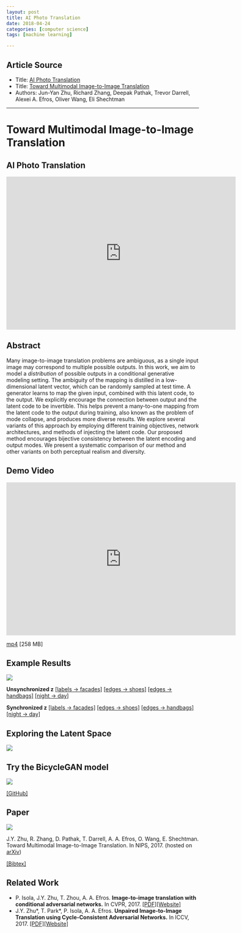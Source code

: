 ```yaml
---
layout: post
title: AI Photo Translation
date: 2018-04-24
categories: [computer science]
tags: [machine learning]

---
```


## Article Source
* Title: [AI Photo Translation](https://www.youtube.com/watch?v=XcxzKLrCpyk)
* Title: [Toward Multimodal Image-to-Image Translation](https://junyanz.github.io/BicycleGAN/)
* Authors: Jun-Yan Zhu, Richard Zhang, Deepak Pathak, Trevor Darrell, Alexei A. Efros, Oliver Wang, Eli Shechtman

---

# Toward Multimodal Image-to-Image Translation

## AI Photo Translation

<iframe width="600" height="400" src="https://www.youtube.com/embed/XcxzKLrCpyk" frameborder="0" allow="autoplay; encrypted-media" allowfullscreen></iframe>


## Abstract

Many image-to-image translation problems are ambiguous, as a single
input image may correspond to multiple possible outputs. In this work,
we aim to model a *distribution* of possible outputs in a conditional
generative modeling setting. The ambiguity of the mapping is distilled
in a low-dimensional latent vector, which can be randomly sampled at
test time. A generator learns to map the given input, combined with this
latent code, to the output. We explicitly encourage the connection
between output and the latent code to be invertible. This helps prevent
a many-to-one mapping from the latent code to the output during
training, also known as the problem of mode collapse, and produces more
diverse results. We explore several variants of this approach by
employing different training objectives, network architectures, and
methods of injecting the latent code. Our proposed method encourages
bijective consistency between the latent encoding and output modes. We
present a systematic comparison of our method and other variants on both
perceptual realism and diversity.

## Demo Video

<iframe width="600" height="400" src="https://www.youtube.com/embed/JvGysD2EFhw" frameborder="0" allow="autoplay; encrypted-media" allowfullscreen></iframe>

[mp4](https://people.eecs.berkeley.edu/~junyanz/projects/BicycleGAN/video_extended.mp4)
[258 MB]

## Example Results


[![](https://junyanz.github.io/BicycleGAN/index_files/results_matrix.jpg)]()

**Unsynchronized z** [[labels → facades]](https://people.eecs.berkeley.edu/~junyanz/projects/BicycleGAN/web_arxiv/facades_random_z_20_20/) [[edges → shoes]](https://people.eecs.berkeley.edu/~junyanz/projects/BicycleGAN/web_arxiv/shoes_random_z_20_20/) [[edges → handbags]](https://people.eecs.berkeley.edu/~junyanz/projects/BicycleGAN/web_arxiv/handbags_random_z_20_20/) [[night → day]](https://people.eecs.berkeley.edu/~junyanz/projects/BicycleGAN/web_arxiv/night2day_random_z/) 

**Synchronized z** [[labels → facades]](https://people.eecs.berkeley.edu/~junyanz/projects/BicycleGAN/web_arxiv/facades_fixed_z_100_6/) [[edges → shoes]](https://people.eecs.berkeley.edu/~junyanz/projects/BicycleGAN/web_arxiv/shoes_fixed_z_50_6/) [[edges → handbags]](https://people.eecs.berkeley.edu/~junyanz/projects/BicycleGAN/web_arxiv/handbags_fixed_z_100_6/) [[night → day]](https://people.eecs.berkeley.edu/~junyanz/projects/BicycleGAN/web_arxiv/night2day_random_z/) 


## Exploring the Latent Space

[![](https://junyanz.github.io/BicycleGAN/index_files/day2night.gif)](https://junyanz.github.io/BicycleGAN/index_files/day2night.gif)


## Try the BicycleGAN model

[![](https://junyanz.github.io/BicycleGAN/index_files/network2.jpg)](https://github.com/junyanz/BicycleGAN)

[[GitHub]](https://github.com/junyanz/BicycleGAN)


## Paper

[![](https://junyanz.github.io/BicycleGAN/index_files/page1.jpg)](https://arxiv.org/abs/1711.11586)

J.Y. Zhu, R. Zhang, D. Pathak, T. Darrell, A. A. Efros, O. Wang, E. Shechtman. Toward Multimodal Image-to-Image Translation. In NIPS, 2017. (hosted on [arXiv](https://arxiv.org/abs/1711.11586))

[[Bibtex]](https://junyanz.github.io/BicycleGAN/index_files/bibtex_nips2017.txt)

## Related Work                                                            
                                                                        
* P. Isola, J.Y. Zhu, T. Zhou, A. A. Efros. **Image-to-image translation with conditional adversarial networks.** In CVPR, 2017. [[PDF]](https://arxiv.org/pdf/1611.07004v1.pdf)[[Website]](https://phillipi.github.io/pix2pix/)
* J.Y. Zhu*, T. Park*, P. Isola, A. A. Efros. **Unpaired Image-to-Image Translation using Cycle-Consistent Adversarial Networks.** In ICCV, 2017. [[PDF]](https://arxiv.org/abs/1703.10593)[[Website]](https://junyanz.github.io/CycleGAN/)                                                  







